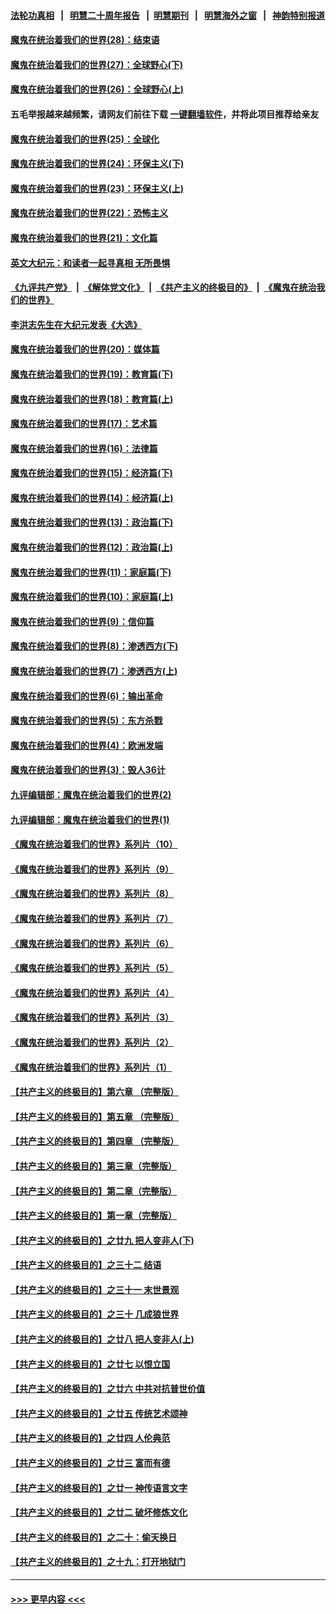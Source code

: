 #### [法轮功真相](https://github.com/gfw-breaker/truth/blob/master/README.md?t=0) &nbsp;&nbsp;|&nbsp;&nbsp; [明慧二十周年报告](https://github.com/gfw-breaker/mh-reports/blob/master/README.md?t=0) &nbsp;&nbsp;|&nbsp;&nbsp;[明慧期刊](https://github.com/gfw-breaker/mh-qikan) &nbsp;&nbsp;|&nbsp;&nbsp; [明慧海外之窗](https://github.com/gfw-breaker/mh-news/blob/master/README.md?t=0) &nbsp;&nbsp;|&nbsp;&nbsp; [神韵特别报道](https://github.com/gfw-breaker/mh-news/blob/master/shenyun.md?t=0)
#### [魔鬼在统治着我们的世界(28)：结束语](../pages/nsc422/n10936246.md?t=07131501) 
#### [魔鬼在统治着我们的世界(27)：全球野心(下)](../pages/nsc422/n10928319.md?t=07131501) 
#### [魔鬼在统治着我们的世界(26)：全球野心(上)](../pages/nsc422/n10900318.md?t=07131501) 
#### 五毛举报越来越频繁，请网友们前往下载 [一键翻墙软件](https://github.com/gfw-breaker/ssr-accounts)，并将此项目推荐给亲友
#### [魔鬼在统治着我们的世界(25)：全球化](../pages/nsc422/n10788205.md?t=07131501) 
#### [魔鬼在统治着我们的世界(24)：环保主义(下)](../pages/nsc422/n10695307.md?t=07131501) 
#### [魔鬼在统治着我们的世界(23)：环保主义(上)](../pages/nsc422/n10688613.md?t=07131501) 
#### [魔鬼在统治着我们的世界(22)：恐怖主义](../pages/nsc422/n10614727.md?t=07131501) 
#### [魔鬼在统治着我们的世界(21)：文化篇](../pages/nsc422/n10597706.md?t=07131501) 
#### [英文大纪元：和读者一起寻真相 无所畏惧](../pages/nsc422/n12542027.md?t=07131501) 
#### [《九评共产党》](https://github.com/begood0513/9ping.md/blob/master/README.md) &nbsp;|&nbsp; [《解体党文化》](../../../../jtdwh.md/blob/master/README.md)  &nbsp;|&nbsp; [《共产主义的终极目的》](../../../../gczydzjmd.md/blob/master/README.md) &nbsp;|&nbsp; [《魔鬼在统治我们的世界》](../../../../mgztzwmdsj.md/blob/master/README.md) 
#### [李洪志先生在大纪元发表《大选》](../pages/nsc422/n12534746.md?t=07131501) 
#### [魔鬼在统治着我们的世界(20)：媒体篇](../pages/nsc422/n10586579.md?t=07131501) 
#### [魔鬼在统治着我们的世界(19)：教育篇(下)](../pages/nsc422/n10564808.md?t=07131501) 
#### [魔鬼在统治着我们的世界(18)：教育篇(上)](../pages/nsc422/n10526970.md?t=07131501) 
#### [魔鬼在统治着我们的世界(17)：艺术篇](../pages/nsc422/n10499093.md?t=07131501) 
#### [魔鬼在统治着我们的世界(16)：法律篇](../pages/nsc422/n10485969.md?t=07131501) 
#### [魔鬼在统治着我们的世界(15)：经济篇(下)](../pages/nsc422/n10469975.md?t=07131501) 
#### [魔鬼在统治着我们的世界(14)：经济篇(上)](../pages/nsc422/n10457370.md?t=07131501) 
#### [魔鬼在统治着我们的世界(13)：政治篇(下)](../pages/nsc422/n10448270.md?t=07131501) 
#### [魔鬼在统治着我们的世界(12)：政治篇(上)](../pages/nsc422/n10444576.md?t=07131501) 
#### [魔鬼在统治着我们的世界(11)：家庭篇(下)](../pages/nsc422/n10440961.md?t=07131501) 
#### [魔鬼在统治着我们的世界(10)：家庭篇(上)](../pages/nsc422/n10435448.md?t=07131501) 
#### [魔鬼在统治着我们的世界(9)：信仰篇](../pages/nsc422/n10432159.md?t=07131501) 
#### [魔鬼在统治着我们的世界(8)：渗透西方(下)](../pages/nsc422/n10429603.md?t=07131501) 
#### [魔鬼在统治着我们的世界(7)：渗透西方(上)](../pages/nsc422/n10426013.md?t=07131501) 
#### [魔鬼在统治着我们的世界(6)：输出革命](../pages/nsc422/n10421536.md?t=07131501) 
#### [魔鬼在统治着我们的世界(5)：东方杀戮](../pages/nsc422/n10417707.md?t=07131501) 
#### [魔鬼在统治着我们的世界(4)：欧洲发端](../pages/nsc422/n10414890.md?t=07131501) 
#### [魔鬼在统治着我们的世界(3)：毁人36计](../pages/nsc422/n10411583.md?t=07131501) 
#### [九评编辑部：魔鬼在统治着我们的世界(2)](../pages/nsc422/n10410036.md?t=07131501) 
#### [九评编辑部：魔鬼在统治着我们的世界(1)](../pages/nsc422/n10406825.md?t=07131501) 
#### [《魔鬼在统治着我们的世界》系列片（10）](../pages/nsc422/n12292670.md?t=07131501) 
#### [《魔鬼在统治着我们的世界》系列片（9）](../pages/nsc422/n12290859.md?t=07131501) 
#### [《魔鬼在统治着我们的世界》系列片（8）](../pages/nsc422/n12287445.md?t=07131501) 
#### [《魔鬼在统治着我们的世界》系列片（7）](../pages/nsc422/n12283425.md?t=07131501) 
#### [《魔鬼在统治着我们的世界》系列片（6）](../pages/nsc422/n12282314.md?t=07131501) 
#### [《魔鬼在统治着我们的世界》系列片（5）](../pages/nsc422/n12281419.md?t=07131501) 
#### [《魔鬼在统治着我们的世界》系列片（4）](../pages/nsc422/n12274024.md?t=07131501) 
#### [《魔鬼在统治着我们的世界》系列片（3）](../pages/nsc422/n12271322.md?t=07131501) 
#### [《魔鬼在统治着我们的世界》系列片（2）](../pages/nsc422/n12269049.md?t=07131501) 
#### [《魔鬼在统治着我们的世界》系列片（1）](../pages/nsc422/n12267575.md?t=07131501) 
#### [【共产主义的终极目的】第六章 （完整版）](../pages/nsc422/n11428913.md?t=07131501) 
#### [【共产主义的终极目的】第五章 （完整版）](../pages/nsc422/n11428912.md?t=07131501) 
#### [【共产主义的终极目的】第四章 （完整版）](../pages/nsc422/n11428907.md?t=07131501) 
#### [【共产主义的终极目的】第三章（完整版）](../pages/nsc422/n11428848.md?t=07131501) 
#### [【共产主义的终极目的】第二章（完整版）](../pages/nsc422/n11428831.md?t=07131501) 
#### [【共产主义的终极目的】第一章（完整版）](../pages/nsc422/n11417651.md?t=07131501) 
#### [【共产主义的终极目的】之廿九 把人变非人(下)](../pages/nsc422/n11344140.md?t=07131501) 
#### [【共产主义的终极目的】之三十二 结语](../pages/nsc422/n11360535.md?t=07131501) 
#### [【共产主义的终极目的】之三十一 末世景观](../pages/nsc422/n11351129.md?t=07131501) 
#### [【共产主义的终极目的】之三十 几成狼世界](../pages/nsc422/n11348280.md?t=07131501) 
#### [【共产主义的终极目的】之廿八 把人变非人(上)](../pages/nsc422/n11340492.md?t=07131501) 
#### [【共产主义的终极目的】之廿七 以恨立国](../pages/nsc422/n11336944.md?t=07131501) 
#### [【共产主义的终极目的】之廿六 中共对抗普世价值](../pages/nsc422/n11324785.md?t=07131501) 
#### [【共产主义的终极目的】之廿五 传统艺术颂神](../pages/nsc422/n11296396.md?t=07131501) 
#### [【共产主义的终极目的】之廿四 人伦典范](../pages/nsc422/n11296397.md?t=07131501) 
#### [【共产主义的终极目的】之廿三 富而有德](../pages/nsc422/n11283598.md?t=07131501) 
#### [【共产主义的终极目的】之廿一 神传语言文字](../pages/nsc422/n11263265.md?t=07131501) 
#### [【共产主义的终极目的】之廿二 破坏修炼文化](../pages/nsc422/n11245728.md?t=07131501) 
#### [【共产主义的终极目的】之二十：偷天换日](../pages/nsc422/n11238846.md?t=07131501) 
#### [【共产主义的终极目的】之十九：打开地狱门](../pages/nsc422/n11206376.md?t=07131501) 

----
#### [ >>> 更早内容 <<< ](../indexes/nsc422-earlier.md)

